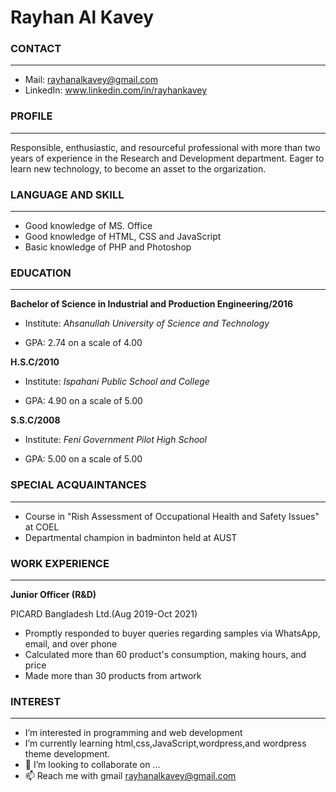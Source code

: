 # Rayhan Al Kavey

### CONTACT

---

- Mail: rayhanalkavey@gmail.com
- LinkedIn: www.linkedin.com/in/rayhankavey

### PROFILE

---

Responsible, enthusiastic, and resourceful professional with more than two years of experience in the Research and Development department. Eager to learn new technology, to become an asset to the orgarization.

### LANGUAGE AND SKILL

---

- Good knowledge of MS. Office
- Good knowledge of HTML, CSS and JavaScript
- Basic knowledge of PHP and Photoshop

### EDUCATION

---

**Bachelor of Science in Industrial and Production Engineering/2016**

- Institute: _Ahsanullah University of Science and Technology_

- GPA: 2.74 on a scale of 4.00

**H.S.C/2010**

- Institute: _Ispahani Public School and College_

- GPA: 4.90 on a scale of 5.00

**S.S.C/2008**

- Institute: _Feni Government Pilot High School_

- GPA: 5.00 on a scale of 5.00

### SPECIAL ACQUAINTANCES

---

- Course in "Rish Assessment of Occupational Health and Safety Issues" at COEL
- Departmental champion in badminton held at AUST

### WORK EXPERIENCE

---

**Junior Officer (R&D)**

PICARD Bangladesh Ltd.(Aug 2019-Oct 2021)

- Promptly responded to buyer queries regarding samples via WhatsApp, email, and over phone
- Calculated more than 60 product's consumption, making hours, and price
- Made more than 30 products from artwork

### INTEREST

---

- I’m interested in programming and web development
- I’m currently learning html,css,JavaScript,wordpress,and wordpress theme development.
- 💞️ I’m looking to collaborate on ...
- 📫 Reach me with gmail rayhanalkavey@gmail.com
